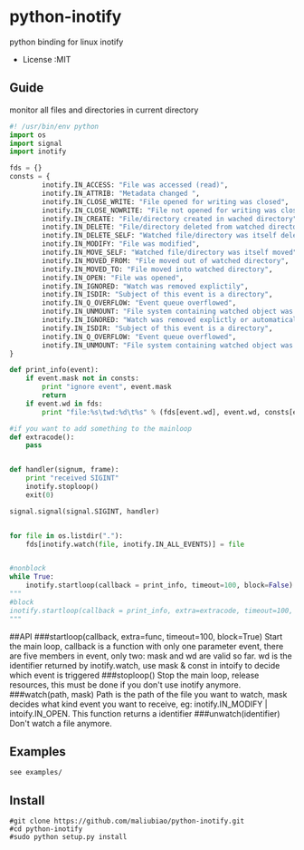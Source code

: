 python-inotify
==============
python binding for linux inotify 

* License     :MIT 

## Guide 
monitor all files and directories in current directory
```py 
#! /usr/bin/env python
import os
import signal
import inotify

fds = {}
consts = {
        inotify.IN_ACCESS: "File was accessed (read)",
        inotify.IN_ATTRIB: "Metadata changed ",
        inotify.IN_CLOSE_WRITE: "File opened for writing was closed",
        inotify.IN_CLOSE_NOWRITE: "File not opened for writing was closed",  
        inotify.IN_CREATE: "File/directory created in wached directory",
        inotify.IN_DELETE: "File/directory deleted from watched directory",
        inotify.IN_DELETE_SELF: "Watched file/directory was itself deleted",
        inotify.IN_MODIFY: "File was modified",
        inotify.IN_MOVE_SELF: "Watched file/directory was itself moved",
        inotify.IN_MOVED_FROM: "File moved out of watched directory",
        inotify.IN_MOVED_TO: "File moved into watched directory",
        inotify.IN_OPEN: "File was opened",
        inotify.IN_IGNORED: "Watch was removed explictily",
        inotify.IN_ISDIR: "Subject of this event is a directory",
        inotify.IN_Q_OVERFLOW: "Event queue overflowed",
        inotify.IN_UNMOUNT: "File system containing watched object was unmounted",
        inotify.IN_IGNORED: "Watch was removed explictly or automatically",
        inotify.IN_ISDIR: "Subject of this event is a directory",
        inotify.IN_Q_OVERFLOW: "Event queue overflowed",
        inotify.IN_UNMOUNT: "File system containing watched object was unmounted"
} 

def print_info(event): 
    if event.mask not in consts:
        print "ignore event", event.mask 
        return 
    if event.wd in fds:
        print "file:%s\twd:%d\t%s" % (fds[event.wd], event.wd, consts[event.mask] )

#if you want to add something to the mainloop
def extracode():
    pass   


def handler(signum, frame):
    print "received SIGINT" 
    inotify.stoploop()
    exit(0)

signal.signal(signal.SIGINT, handler) 


for file in os.listdir("."): 
    fds[inotify.watch(file, inotify.IN_ALL_EVENTS)] = file 


#nonblock
while True:
    inotify.startloop(callback = print_info, timeout=100, block=False) 
"""
#block
inotify.startloop(callback = print_info, extra=extracode, timeout=100, block=True)
"""
```
##API
###startloop(callback, extra=func, timeout=100, block=True)
Start the main loop, callback is a function with only one parameter event, there are five members in event, only two: mask and wd are valid so far.
wd is the identifier returned by inotify.watch, use mask & const in intoify to decide which event is triggered
###stoploop()
Stop the main loop, release resources, this must be done if you don't use inotify anymore.
###watch(path, mask)
Path is the path of the file you want to watch, mask decides what kind event you want to receive, eg: inotify.IN_MODIFY | intoify.IN_OPEN. 
This function returns a identifier
###unwatch(identifier) 
Don't watch a file anymore.
## Examples
    
    see examples/ 

## Install 
    #git clone https://github.com/maliubiao/python-inotify.git
    #cd python-inotify
    #sudo python setup.py install

